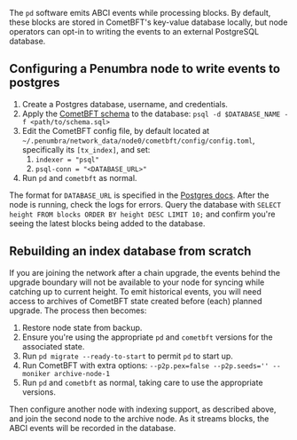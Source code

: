 The `pd` software emits ABCI events while processing blocks. By default,
these blocks are stored in CometBFT's key-value database locally, but node operators
can opt-in to writing the events to an external PostgreSQL database.

## Configuring a Penumbra node to write events to postgres

1. Create a Postgres database, username, and credentials.
2. Apply the [CometBFT schema] to the database: `psql -d $DATABASE_NAME -f <path/to/schema.sql>`
3. Edit the CometBFT config file, by default located at `~/.penumbra/network_data/node0/cometbft/config/config.toml`,
   specifically its `[tx_index]`, and set:
   1. `indexer = "psql"`
   2. `psql-conn = "<DATABASE_URL>"`
4. Run `pd` and `cometbft` as normal.

The format for `DATABASE_URL` is specified in the [Postgres docs](https://www.postgresql.org/docs/current/libpq-connect.html#LIBPQ-CONNSTRING-URIS).
After the node is running, check the logs for errors. Query the database with `SELECT height FROM blocks ORDER BY height DESC LIMIT 10;` and confirm
you're seeing the latest blocks being added to the database.

## Rebuilding an index database from scratch

If you are joining the network after a chain upgrade, the events behind the upgrade boundary
will not be available to your node for syncing while catching up to current height. To emit
historical events, you will need access to archives of CometBFT state created before (each)
planned upgrade. The process then becomes:

1. Restore node state from backup.
2. Ensure you're using the appropriate `pd` and `cometbft` versions for the associated state.
3. Run `pd migrate --ready-to-start` to permit `pd` to start up.
4. Run CometBFT with extra options: `--p2p.pex=false --p2p.seeds='' --moniker archive-node-1`
5. Run `pd` and `cometbft` as normal, taking care to use the appropriate versions.

Then configure another node with indexing support, as described above, and join the second
node to the archive node. As it streams blocks, the ABCI events will be recorded in the database.

[CometBFT schema]: https://github.com/cometbft/cometbft/blob/main/state/indexer/sink/psql/schema.sql
